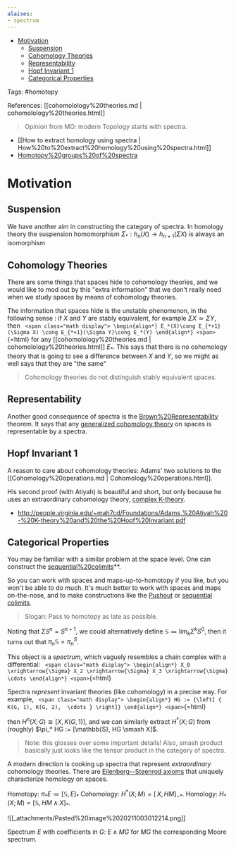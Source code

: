 ```yaml
---
alaises:
- spectrum
---
```


-   [Motivation](#motivation)
    -   [Suspension](#suspension)
    -   [Cohomology Theories](#cohomology-theories)
    -   [Representability](#representability)
    -   [Hopf Invariant 1](#hopf-invariant-1)
    -   [Categorical Properties](#categorical-properties)














Tags: \#homotopy

References: [[cohomolology%20theories.md | cohomolology%20theories.html]]

> Opinion from MO: modern Topology starts with spectra.

-   [[How to extract homology using spectra | How%20to%20extract%20homology%20using%20spectra.html]]
-   [Homotopy%20groups%20of%20spectra](Homotopy%20groups%20of%20spectra)

# Motivation

## Suspension

We have another aim in constructing the category of spectra. In homology theory the suspension homomorphism $\Sigma_*: h_n(X)\to h_{n+1}(\Sigma X)$ is always an isomorphism

## Cohomology Theories

There are some things that spaces hide to cohomology theories, and we would like to mod out by this "extra information" that we don't really need when we study spaces by means of cohomology theories.

The information that spaces hide is the unstable phenomenon, in the following sense : if $X$ and $Y$ are stably equivalent, for example $\Sigma X \simeq\Sigma Y$, then `
<span class="math display">
\begin{align*}
E_*(X)\cong E_{*+1}(\Sigma X) \cong E_{*+1}(\Sigma Y)\cong E_*(Y)
\end{align*}
<span>`{=html} for any [[cohomolology%20theories.md | cohomolology%20theories.html]] $E_*$. This says that there is no cohomology theory that is going to see a difference between $X$ and $Y$, so we might as well says that they are "the same"

> Cohomology theories do not distinguish stably equivalent spaces.

## Representability

Another good consequence of spectra is the [Brown%20Representability](Brown%20Representability) theorem. It says that any [generalized cohomology theory](generalized%20cohomology%20theory) on spaces is representable by a spectra.

## Hopf Invariant 1

A reason to care about cohomology theories: Adams' two solutions to the [[Cohomology%20operations.md | Cohomology%20operations.html]].

His second proof (with Atiyah) is beautiful and short, but only because he uses an extraordinary cohomology theory, [complex K-theory](complex%20K-theory).

-   <http://people.virginia.edu/~mah7cd/Foundations/Adams,%20Atiyah%20-%20K-theory%20and%20the%20Hopf%20Invariant.pdf>

## Categorical Properties

You may be familiar with a similar problem at the space level. One can construct the [sequential%20colimits](sequential%20colimits)\*\*.

So you can work with spaces and maps-up-to-homotopy if you like, but you won't be able to do much. It's much better to work with spaces and maps on-the-nose, and to make constructions like the [Pushout](Pushout) or [sequential colimits](sequential%20colimits).

> Slogan: Pass to homotopy as late as possible.

Noting that $\Sigma S^n = S^{n+1}$, we could alternatively define $\mathbb{S} \coloneqq\lim_k \Sigma^k S^0$, then it turns out that $\pi_n \mathbb{S} = \pi_n^S$.

This object is a *spectrum*, which vaguely resembles a chain complex with a differential: `
<span class="math display">
\begin{align*}
X_0 \xrightarrow{\Sigma} X_2 \xrightarrow{\Sigma} X_3 \xrightarrow{\Sigma} \cdots
\end{align*}
<span>`{=html}

Spectra *represent* invariant theories (like cohomology) in a precise way. For example, `
<span class="math display">
\begin{align*}
HG := {\left[ { K(G, 1), K(G, 2),  \cdots } \right]}
\end{align*}
<span>`{=html}

then $H^n(X; G) \cong [X, K(G, 1)]$, and we can similarly extract $H^*(X; G)$ from (roughly) $\pi_* HG := [\mathbb{S}, HG \smash X]$.

> Note: this glosses over some important details! Also, smash product basically just looks like the tensor product in the category of spectra.

A modern direction is cooking up spectra that represent *extraordinary* cohomology theories. There are [Eilenberg--Steenrod axioms](Eilenberg–Steenrod%20axioms) that uniquely characterize homology on spaces.

Homotopy: $\pi_* E \coloneqq[{\mathbb{S}}, E]_*$ Cohomology: $H^*(X; M) = [\mathop{\mathrm{{\Sigma_+^\infty}}}X, HM]_{-*}$. Homology: $H_*(X; M) = [{\mathbb{S}}, HM \wedge X]_*$.

![[_attachments/Pasted%20image%2020211003012214.png]]

Spectrum $E$ with coefficients in $G$: $E \wedge MG$ for $MG$ the corresponding Moore spectrum.
